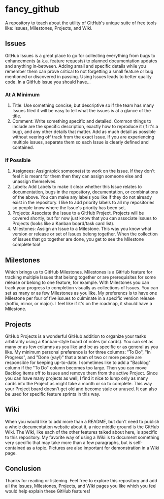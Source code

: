# fancy_github

A repository to teach about the utility of GitHub's unique suite of free tools like: Issues, Milestones, Projects, and Wiki.

## Issues

GitHub Issues is a great place to go for collecting everything from bugs to enhancements (a.k.a. feature requests) to planned documentation updates and anything in-between.  Adding small and specific details while you remember them can prove critical to not forgetting a small feature or bug mentioned or discovered in passing.  Using Issues leads to better quality code.  In a GitHub Issue you should have...

### At A Minimum

1. Title: Use something concise, but descriptive so if the team has many Issues filed it will be easy to tell what the issues is at a glance of the title.
2. Comment: Write something specific and detailed.  Common things to include are the specific description, exactly how to reproduce it (if it's a bug), and any other details that matter.  Add as much detail as possible without veering off track from the exact Issue.  If you are experiencing multiple issues, separate them so each Issue is clearly defined and contained.

### If Possible

1. Assignees: Assign/pick someone(s) to work on the Issue.  If they don't feel it is meant for them then they can assign someone else and unassign themselves.
2. Labels: Add Labels to make it clear whether this Issue relates to documentation, bugs in the repository, documentation, or combinations of the above.  You can make any labels you like if they do not already exist in the repository.  I like to add priority labels to all my repositories so people know where the Issue's priority has been set.
3. Projects: Associate the Issue to a GitHub Project.  Projects will be covered shortly, but for now just know that you can associate Issues to Projects (looks like a Kanban board/task card list).
4. Milestones: Assign an Issue to a Milestone.  This way you know what version or release or set of Issues belong together.  When the collection of issues that go together are done, you get to see the Milestone complete too!

## Milestones

Which brings us to GitHub Milestones.  Milestones is a GitHub feature for tracking multiple Issues that belong together or are prerequisites for some release or belong to one feature, for example.  With Milestones you can track your progress to completion visually as collections of Issues.  You can set as many or as few Milestones as you like.  My preferencs is to have one Milestone per four of five issues to culminate in a specific version release (hotfix, minor, or major).  I feel like if it's on the roadmap, it should have a Milestone.

## Projects

GitHub Projects is a wonderful GitHub addition to organize your tasks arbitrarily using a Kanban-style board of notes (or cards).  You can set as many or as few columns as you like and be as specific or as general as you like.  My minimum personal preference is for three columns: "To Do", "In Progress", and "Done (yay!)" that a team of two or more people are responsible for keeping up-to-date.  I sometimes like to add a "Backlog" column if the "To Do" column becomes too large.  Then you can move Backlog items off to Issues and remove them from the active Project.  Since you can have many projects as well, I find it nice to lump only as many cards into the Project as might take a month or so to complete.  This way your Project board doesn't get old and become stale or unused.  It can also be used for specific feature sprints in this way.

## Wiki

When you would like to add more than a README, but don't need to publish a whole documentation website about it, a nice middle ground is the GitHub Wiki.  The Wiki, like each of the other features talked about here, is specific to this repository.  My favorite way of using a Wiki is to document something very specific that may take more than a few paragraphs, but is self-contained as a topic.  Pictures are also important for demonstration in a Wiki page.  

## Conclusion

Thanks for reading or listening.  Feel free to explore this repository and add all the Issues, Milestones, Projects, and Wiki pages you like which you feel would help explain these GitHub features!
